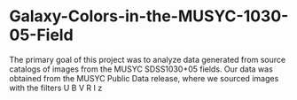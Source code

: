 # Galaxy-Colors-in-the-MUSYC-1030-05-Field
The primary goal of this project was to analyze data generated from source catalogs of images from the MUSYC SDSS1030+05 fields. Our data was obtained from the MUSYC Public Data release, where we sourced images with the filters U B V R I z
